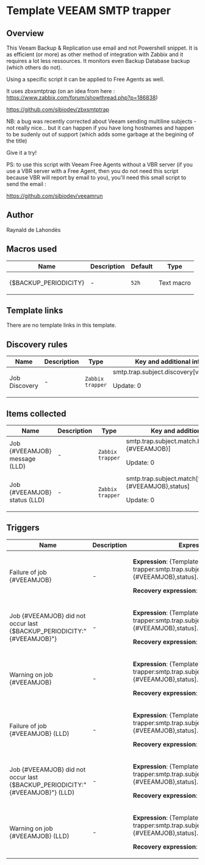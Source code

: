 # Template VEEAM SMTP trapper

## Overview

This Veeam Backup & Replication use email and not Powershell snippet. It is as efficient (or more) as other method of integration with Zabbix and it requires a lot less ressources. It monitors even Backup Database backup (which others do not).


 


Using a specific script it can be applied to Free Agents as well.


 


It uses zbxsmtptrap (on an idea from here : <https://www.zabbix.com/forum/showthread.php?p=186838>)


<https://github.com/sibiodev/zbxsmtptrap>


NB: a bug was recently corrected about Veeam sending multiline subjects - not really nice... but it can happen if you have long hostnames and happen to be sudenly out of support (which adds some garbage at the begining of the title)


 


Give it a try!


 


PS: to use this script with Veeam Free Agents without a VBR server (if you use a VBR server with a Free Agent, then you do not need this script because VBR will report by email to you), you'll need this small script to send the email :


<https://github.com/sibiodev/veeamrun>


 



## Author

Raynald de Lahondès

## Macros used

|Name|Description|Default|Type|
|----|-----------|-------|----|
|{$BACKUP_PERIODICITY}|<p>-</p>|`52h`|Text macro|
## Template links

There are no template links in this template.

## Discovery rules

|Name|Description|Type|Key and additional info|
|----|-----------|----|----|
|Job Discovery|<p>-</p>|`Zabbix trapper`|smtp.trap.subject.discovery[veeamjob]<p>Update: 0</p>|
## Items collected

|Name|Description|Type|Key and additional info|
|----|-----------|----|----|
|Job {#VEEAMJOB} message (LLD)|<p>-</p>|`Zabbix trapper`|smtp.trap.subject.match.body[veeamjob,{#VEEAMJOB}]<p>Update: 0</p>|
|Job {#VEEAMJOB} status (LLD)|<p>-</p>|`Zabbix trapper`|smtp.trap.subject.match[veeamjob,{#VEEAMJOB},status]<p>Update: 0</p>|
## Triggers

|Name|Description|Expression|Priority|
|----|-----------|----------|--------|
|Failure of job {#VEEAMJOB}|<p>-</p>|<p>**Expression**: {Template VEEAM SMTP trapper:smtp.trap.subject.match[veeamjob,{#VEEAMJOB},status].str(Failed)}=1</p><p>**Recovery expression**: </p>|high|
|Job {#VEEAMJOB} did not occur last {$BACKUP_PERIODICITY:"{#VEEAMJOB}"}|<p>-</p>|<p>**Expression**: {Template VEEAM SMTP trapper:smtp.trap.subject.match[veeamjob,{#VEEAMJOB},status].nodata(52h)}=1</p><p>**Recovery expression**: </p>|high|
|Warning on job {#VEEAMJOB}|<p>-</p>|<p>**Expression**: {Template VEEAM SMTP trapper:smtp.trap.subject.match[veeamjob,{#VEEAMJOB},status].str(Warning)}=1</p><p>**Recovery expression**: </p>|warning|
|Failure of job {#VEEAMJOB} (LLD)|<p>-</p>|<p>**Expression**: {Template VEEAM SMTP trapper:smtp.trap.subject.match[veeamjob,{#VEEAMJOB},status].str(Failed)}=1</p><p>**Recovery expression**: </p>|high|
|Job {#VEEAMJOB} did not occur last {$BACKUP_PERIODICITY:"{#VEEAMJOB}"} (LLD)|<p>-</p>|<p>**Expression**: {Template VEEAM SMTP trapper:smtp.trap.subject.match[veeamjob,{#VEEAMJOB},status].nodata(52h)}=1</p><p>**Recovery expression**: </p>|high|
|Warning on job {#VEEAMJOB} (LLD)|<p>-</p>|<p>**Expression**: {Template VEEAM SMTP trapper:smtp.trap.subject.match[veeamjob,{#VEEAMJOB},status].str(Warning)}=1</p><p>**Recovery expression**: </p>|warning|
